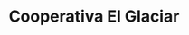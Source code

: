 ---
title: "Cooperativa El Glaciar"
url: /jose-leon-suarez/cooperativa-el-glaciar/
shop: supermercado
---